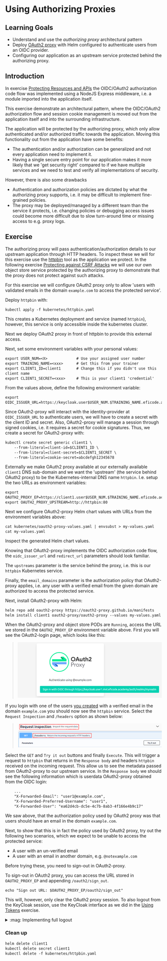 # Using Authorizing Proxies

## Learning Goals

- Understand and use the *authorizing proxy* architectural pattern
- Deploy [OAuth2 proxy](https://github.com/oauth2-proxy/oauth2-proxy) with Helm configured to authenticate users from an OIDC provider.
- Configuring our application as an upstream service protected behind the authorizing proxy.

## Introduction

In exercise [Protecting Resources and APIs](protecting-apis.md) the
OIDC/OAuth2 authorization code flow was implemented using a NodeJS
Express middleware, i.e. a module imported into the application
itself.

This exercise demonstrate an architectural pattern, where the
OIDC/OAuth2 authorization flow and session cookie management is moved
out from the application itself and into the surrounding
infrastructure.

The application will be protected by the authorizing proxy, which only
allow authenticated and/or authorized traffic towards the
application. Moving this functionality out from the application have
some benefits:

- The authentication and/or authorization can be generalized and not every application need to implement it.
- Having a single secure entry point for our application makes it more likely that we 'get security right' compared to if we have multiple services and we need to test and verify all implementations of security.

However, there is also some drawbacks

- Authentication and authorization policies are dictated by what the authorizing proxy supports, i.e. it may be difficult to implement fine-grained policies.
- The proxy may be deployed/managed by a different team than the service it protects, i.e. changing policies or debugging access issues could become more difficult due to slow turn-around time or missing access to e.g. proxy logs.

## Exercise

The authorizing proxy will pass authentication/authorization details
to our upstream application through HTTP headers. To inspect these we
will for this exercise use the
[httpbin](https://github.com/postmanlabs/httpbin) tool as the
application we protect. In the following exercise [Protecting against
CSRF Attacks](csrf-attacks.md) we will use our own object store
service protected by the authorizing proxy to demonstrate that the
proxy does not protect against such attacks.

For this exercise we will configure OAuth2 proxy only to allow 'users
with validated emails in the domain `example.com` to access the
protected service'.

Deploy `httpbin` with:

```console
kubectl apply -f kubernetes/httpbin.yaml
```

This creates a Kubernetes deployment and service (named `httpbin`),
however, this service is only accessible inside the kubernetes
cluster.

Next we deploy OAuth2 proxy in front of httpbin to provide this
external access.

Next, set some environment variables with your personal values:

```console
export USER_NUM=<X>             # Use your assigned user number
export TRAINING_NAME=<xxx>      # Get this from your trainer
export CLIENT1_ID=client1       # Change this if you didn't use this client name
export CLIENT1_SECRET=<xxx>     # This is your client1 'credential'
```

From the values above, define the following environment variable:

```console
export OIDC_ISSUER_URL=https://keycloak.user$USER_NUM.$TRAINING_NAME.eficode.academy/auth/realms/myrealm
```

Since OAuth2-proxy will interact with the identity-provider at
`OIDC_ISSUER_URL` to authenticate users, we will have to create a
secret with the client ID and secret. Also, OAuth2-proxy will manage a
session through signed cookies, i.e. it requires a secret for cookie
signatures. Thus, we create a secret for OAuth2-proxy with:

```console
kubectl create secret generic client1 \
    --from-literal=client-id=$CLIENT1_ID \
    --from-literal=client-secret=$CLIENT1_SECRET \
    --from-literal=cookie-secret=abcdefgh12345678
```

Externally we make OAuth2 proxy available at our externally available
`client1` DNS sub-domain and we want the 'upstream' (the service
behind OAuth2 proxy) to be the Kubernetes-internal DNS name
`httpbin`. I.e. setup the two URLs as environment variables:

```console
export OAUTH2_PROXY_EP=https://client1.user$USER_NUM.$TRAINING_NAME.eficode.academy
export OAUTH2_PROXY_UPSTREAM=http://httpbin:80
```

Next we configure OAuth2-proxy Helm chart values with URLs from the
environment variables above:

```console
cat kubernetes/oauth2-proxy-values.yaml | envsubst > my-values.yaml
cat my-values.yaml
```
Inspect the generated Helm chart values.

Knowing that OAuth2-proxy implements the OIDC authorization code flow,
the `oidc_issuer_url` and `redirect_url` parameters should look
familiar.

The `upstreams` parameter is the service behind the proxy, i.e. this is
our `httpbin` Kubernetes service.

Finally, the `email_domains` parameter is the authorization policy
that OAuth2-proxy applies, i.e. any user with a verified email from
the given domain are authorized to access the protected service.

Next, install OAuth2-proxy with Helm:

```console
helm repo add oauth2-proxy https://oauth2-proxy.github.io/manifests
helm install client1 oauth2-proxy/oauth2-proxy --values my-values.yaml
```

When the OAuth2-proxy and object store PODs are `Running`, access the
URL we stored in the `OAUTH2_PROXY_EP` environment variable
above. First you will see the OAuth2-login page, which looks like
this:

> ![OAuth2 proxy login screen](images/oauth2-proxy-login.png)

If you login with one of the users [you
created](setting-up-keycloak.md) with a verified email in the domain
`example.com` you should now see the `httpbin` service. Select the
`Request Inspection` and `/headers` option as shown below:

> ![Httpbin service](images/httpbin-request-anno.png)

Select the `GET` and `Try it out` buttons and finally `Execute`. This
will trigger a request to `httpbin` that returns in the `Response
body` and headers `httpbin` received on the incoming request. This
allow us to see the metadata passed from OAuth2-proxy to our upstream
service. In the `Response body` we should see the following
information which is userdata OAuth2-proxy obtained from the OIDC
login:

```
    ...
    "X-Forwarded-Email": "user1@example.com",
    "X-Forwarded-Preferred-Username": "user1",
    "X-Forwarded-User": "ea62d4cb-dc5e-4c7b-8ab3-4f166e4b9c17"
```

We saw above, that the authorization policy used by OAuth2 proxy was
that users should have an email in the domain `example.com`.

Next, to show that this is in fact the policy used by OAuth2 proxy,
try out the following two scenarios, which we expect to be unable to
access the protected service:

- A user with an un-verified email
- A user with an email in another domain, e.g. `@notexample.com`

Before trying these, you need to sign-out in OAuth2-proxy.

To sign-out in OAuth2 proxy, you can access the URL stored in
`OAUTH2_PROXY_EP` and appending `/oauth2/sign_out`.

```console
echo "Sign out URL: $OAUTH2_PROXY_EP/oauth2/sign_out"
```

This will,
however, only clear the OAuth2 proxy session. To also logout from the
KeyCloak session, use the KeyCloak interface as we did in the [Using
Tokens](using-tokens.md) exercise.

<details>
<summary>:mag: Implementing full logout</summary>
> It is possible to logout from both OAuth2 proxy and KeyCloak by appending a redirection URL to the `/auth2/sign_out` URL. See https://oauth2-proxy.github.io/oauth2-proxy/docs/features/endpoints/#sign-out.
</details>

### Clean up

```console
helm delete client1
kubectl delete secret client1
kubectl delete -f kubernetes/httpbin.yaml
```
